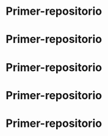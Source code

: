 # Primer-repositorio
# Primer-repositorio
# Primer-repositorio
# Primer-repositorio
# Primer-repositorio
